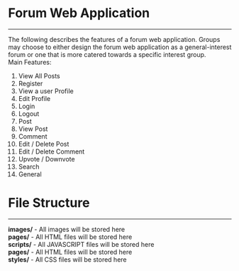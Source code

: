 # Forum Web Application

---

The following describes the features of a forum web application. Groups may choose to
either design the forum web application as a general-interest forum or one that is more
catered towards a specific interest group. <br>
Main Features:

1. View All Posts
2. Register
3. View a user Profile
4. Edit Profile
5. Login
6. Logout
7. Post
8. View Post
9. Comment
10. Edit / Delete Post
11. Edit / Delete Comment
12. Upvote / Downvote
13. Search
14. General

# File Structure

---

**images/** - All images will be stored here <br>
**pages/** - All HTML files will be stored here <br>
**scripts/** - All JAVASCRIPT files will be stored here <br>
**pages/** - All HTML files will be stored here <br>
**styles/** - All CSS files will be stored here <br>
